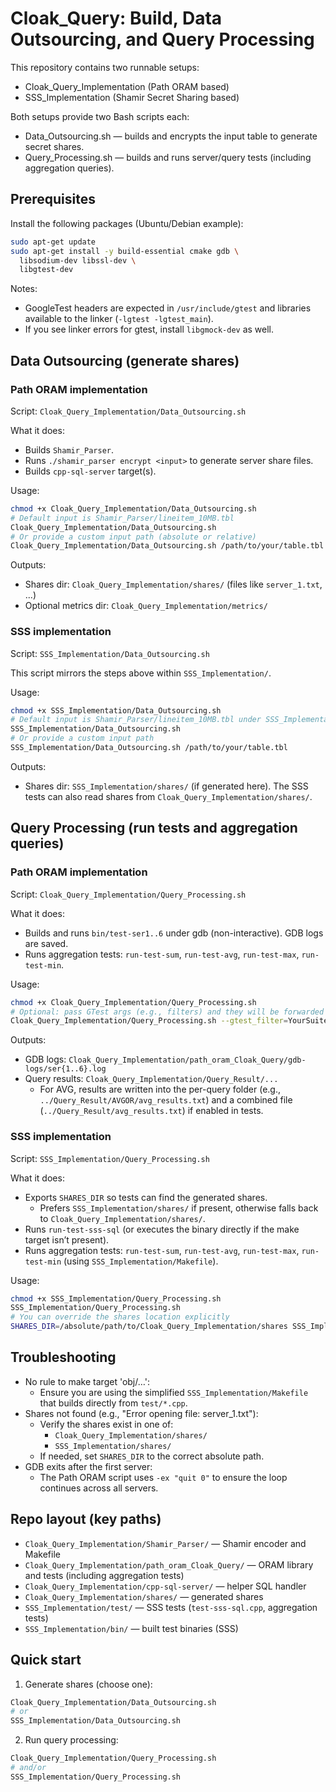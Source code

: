 # Cloak_Query: Build, Data Outsourcing, and Query Processing

This repository contains two runnable setups:
- Cloak_Query_Implementation (Path ORAM based)
- SSS_Implementation (Shamir Secret Sharing based)

Both setups provide two Bash scripts each:
- Data_Outsourcing.sh — builds and encrypts the input table to generate secret shares.
- Query_Processing.sh — builds and runs server/query tests (including aggregation queries).

## Prerequisites
Install the following packages (Ubuntu/Debian example):

```bash
sudo apt-get update
sudo apt-get install -y build-essential cmake gdb \
  libsodium-dev libssl-dev \
  libgtest-dev
```

Notes:
- GoogleTest headers are expected in `/usr/include/gtest` and libraries available to the linker (`-lgtest -lgtest_main`).
- If you see linker errors for gtest, install `libgmock-dev` as well.

## Data Outsourcing (generate shares)

### Path ORAM implementation
Script: `Cloak_Query_Implementation/Data_Outsourcing.sh`

What it does:
- Builds `Shamir_Parser`.
- Runs `./shamir_parser encrypt <input>` to generate server share files.
- Builds `cpp-sql-server` target(s).

Usage:
```bash
chmod +x Cloak_Query_Implementation/Data_Outsourcing.sh
# Default input is Shamir_Parser/lineitem_10MB.tbl
Cloak_Query_Implementation/Data_Outsourcing.sh
# Or provide a custom input path (absolute or relative)
Cloak_Query_Implementation/Data_Outsourcing.sh /path/to/your/table.tbl
```

Outputs:
- Shares dir: `Cloak_Query_Implementation/shares/` (files like `server_1.txt`, ...)
- Optional metrics dir: `Cloak_Query_Implementation/metrics/`

### SSS implementation
Script: `SSS_Implementation/Data_Outsourcing.sh`

This script mirrors the steps above within `SSS_Implementation/`.

Usage:
```bash
chmod +x SSS_Implementation/Data_Outsourcing.sh
# Default input is Shamir_Parser/lineitem_10MB.tbl under SSS_Implementation
SSS_Implementation/Data_Outsourcing.sh
# Or provide a custom input path
SSS_Implementation/Data_Outsourcing.sh /path/to/your/table.tbl
```

Outputs:
- Shares dir: `SSS_Implementation/shares/` (if generated here). The SSS tests can also read shares from `Cloak_Query_Implementation/shares/`.

## Query Processing (run tests and aggregation queries)

### Path ORAM implementation
Script: `Cloak_Query_Implementation/Query_Processing.sh`

What it does:
- Builds and runs `bin/test-ser1..6` under gdb (non-interactive). GDB logs are saved.
- Runs aggregation tests: `run-test-sum`, `run-test-avg`, `run-test-max`, `run-test-min`.

Usage:
```bash
chmod +x Cloak_Query_Implementation/Query_Processing.sh
# Optional: pass GTest args (e.g., filters) and they will be forwarded to tests
Cloak_Query_Implementation/Query_Processing.sh --gtest_filter=YourSuite.*
```

Outputs:
- GDB logs: `Cloak_Query_Implementation/path_oram_Cloak_Query/gdb-logs/ser{1..6}.log`
- Query results: `Cloak_Query_Implementation/Query_Result/...`
  - For AVG, results are written into the per-query folder (e.g., `../Query_Result/AVGOR/avg_results.txt`) and a combined file (`../Query_Result/avg_results.txt`) if enabled in tests.

### SSS implementation
Script: `SSS_Implementation/Query_Processing.sh`

What it does:
- Exports `SHARES_DIR` so tests can find the generated shares.
  - Prefers `SSS_Implementation/shares/` if present, otherwise falls back to `Cloak_Query_Implementation/shares/`.
- Runs `run-test-sss-sql` (or executes the binary directly if the make target isn’t present).
- Runs aggregation tests: `run-test-sum`, `run-test-avg`, `run-test-max`, `run-test-min` (using `SSS_Implementation/Makefile`).

Usage:
```bash
chmod +x SSS_Implementation/Query_Processing.sh
SSS_Implementation/Query_Processing.sh
# You can override the shares location explicitly
SHARES_DIR=/absolute/path/to/Cloak_Query_Implementation/shares SSS_Implementation/Query_Processing.sh
```

## Troubleshooting

- No rule to make target 'obj/…':
  - Ensure you are using the simplified `SSS_Implementation/Makefile` that builds directly from `test/*.cpp`.
- Shares not found (e.g., "Error opening file: server_1.txt"):
  - Verify the shares exist in one of:
    - `Cloak_Query_Implementation/shares/`
    - `SSS_Implementation/shares/`
  - If needed, set `SHARES_DIR` to the correct absolute path.
- GDB exits after the first server:
  - The Path ORAM script uses `-ex "quit 0"` to ensure the loop continues across all servers.

## Repo layout (key paths)
- `Cloak_Query_Implementation/Shamir_Parser/` — Shamir encoder and Makefile
- `Cloak_Query_Implementation/path_oram_Cloak_Query/` — ORAM library and tests (including aggregation tests)
- `Cloak_Query_Implementation/cpp-sql-server/` — helper SQL handler
- `Cloak_Query_Implementation/shares/` — generated shares
- `SSS_Implementation/test/` — SSS tests (`test-sss-sql.cpp`, aggregation tests)
- `SSS_Implementation/bin/` — built test binaries (SSS)

## Quick start
1) Generate shares (choose one):
```bash
Cloak_Query_Implementation/Data_Outsourcing.sh
# or
SSS_Implementation/Data_Outsourcing.sh
```

2) Run query processing:
```bash
Cloak_Query_Implementation/Query_Processing.sh
# and/or
SSS_Implementation/Query_Processing.sh
```
